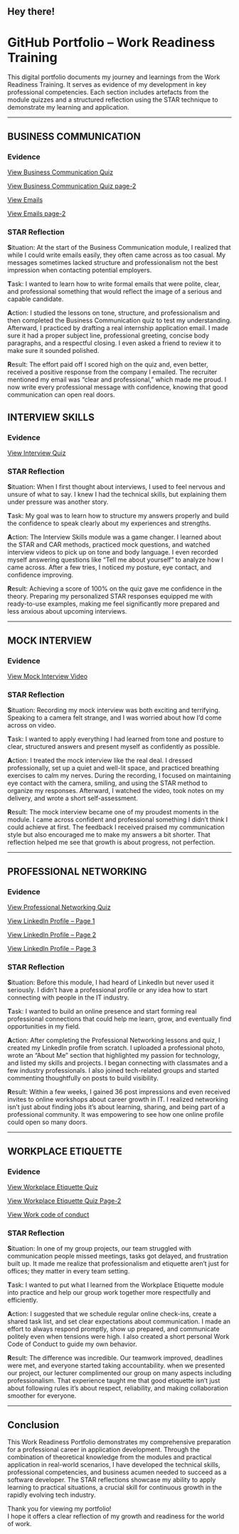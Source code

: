 ## Hey there!

# GitHub Portfolio – Work Readiness Training

This digital portfolio documents my journey and learnings from the Work Readiness Training. It serves as evidence of my development in key professional competencies. Each section includes artefacts from the module quizzes and a structured reflection using the STAR technique to demonstrate my learning and application.

---

## BUSINESS COMMUNICATION

### Evidence  
[View Business Communication Quiz](./artefacts/business.png)

[View Business Communication Quiz page-2](./artefacts/business2.png)

[View Emails](./artefacts/email.png)

[View Emails page-2](./artefacts/email2.png)


### STAR Reflection  
**S**ituation: At the start of the Business Communication module, I realized that while I could write emails easily, they often came across as too casual. My messages sometimes lacked structure and professionalism not the best impression when contacting potential employers.

**T**ask: I wanted to learn how to write formal emails that were polite, clear, and professional something that would reflect the image of a serious and capable candidate.

**A**ction: I studied the lessons on tone, structure, and professionalism and then completed the Business Communication quiz to test my understanding. Afterward, I practiced by drafting a real internship application email. I made sure it had a proper subject line, professional greeting, concise body paragraphs, and a respectful closing. I even asked a friend to review it to make sure it sounded polished.

**R**esult: The effort paid off I scored high on the quiz and, even better, received a positive response from the company I emailed. The recruiter mentioned my email was “clear and professional,” which made me proud. I now write every professional message with confidence, knowing that good communication can open real doors.


## INTERVIEW SKILLS

### Evidence  
[View Interview Quiz](./artefacts/interview.png)  


### STAR Reflection 
**S**ituation: When I first thought about interviews, I used to feel nervous and unsure of what to say. I knew I had the technical skills, but explaining them under pressure was another story.

**T**ask: My goal was to learn how to structure my answers properly and build the confidence to speak clearly about my experiences and strengths.

**A**ction: The Interview Skills module was a game changer. I learned about the STAR and CAR methods, practiced mock questions, and watched interview videos to pick up on tone and body language. I even recorded myself answering questions like “Tell me about yourself” to analyze how I came across. After a few tries, I noticed my posture, eye contact, and confidence improving.

**R**esult: Achieving a score of 100% on the quiz gave me confidence in the theory. Preparing my personalized STAR responses equipped me with ready-to-use examples, making me feel significantly more prepared and less anxious about upcoming interviews.

---

## MOCK INTERVIEW

### Evidence  
[View Mock Interview Video](./artefacts/mock-video.mp4) 


### STAR Reflection  
**S**ituation: Recording my mock interview was both exciting and terrifying. Speaking to a camera felt strange, and I was worried about how I’d come across on video.

**T**ask: I wanted to apply everything I had learned from tone and posture to clear, structured answers and present myself as confidently as possible.

**A**ction: I treated the mock interview like the real deal. I dressed professionally, set up a quiet and well-lit space, and practiced breathing exercises to calm my nerves. During the recording, I focused on maintaining eye contact with the camera, smiling, and using the STAR method to organize my responses. Afterward, I watched the video, took notes on my delivery, and wrote a short self-assessment.

**R**esult: The mock interview became one of my proudest moments in the module. I came across confident and professional something I didn’t think I could achieve at first. The feedback I received praised my communication style but also encouraged me to make my answers a bit shorter. That reflection helped me see that growth is about progress, not perfection.

---

## PROFESSIONAL NETWORKING

### Evidence  
[View Professional Networking Quiz](./artefacts/prof.png)  

[View LinkedIn Profile – Page 1](./artefacts/link.png)

[View  LinkedIn Profile – Page 2](./artefacts/link2.png)

[View  LinkedIn Profile – Page 3](./artefacts/link3.png)

### STAR Reflection  
**S**ituation: Before this module, I had heard of LinkedIn but never used it seriously. I didn’t have a professional profile or any idea how to start connecting with people in the IT industry.

**T**ask: I wanted to build an online presence and start forming real professional connections that could help me learn, grow, and eventually find opportunities in my field.

**A**ction: After completing the Professional Networking lessons and quiz, I created my LinkedIn profile from scratch. I uploaded a professional photo, wrote an “About Me” section that highlighted my passion for technology, and listed my skills and projects. I began connecting with classmates and a few industry professionals. I also joined tech-related groups and started commenting thoughtfully on posts to build visibility.

**R**esult: Within a few weeks, I gained 36 post impressions and even received invites to online workshops about career growth in IT. I realized networking isn’t just about finding jobs it’s about learning, sharing, and being part of a professional community. It was empowering to see how one online profile could open so many doors.

---

## WORKPLACE ETIQUETTE

### Evidence  
[View Workplace Etiquette Quiz](./artefacts/workplace.png)

[View Workplace Etiquette Quiz Page-2](./artefacts/workplace2.png)

[View Work code of conduct](./artefacts/conduct.png)
 

### STAR Reflection  
**S**ituation: In one of my group projects, our team struggled with communication people missed meetings, tasks got delayed, and frustration built up. It made me realize that professionalism and etiquette aren’t just for offices; they matter in every team setting.

**T**ask: I wanted to put what I learned from the Workplace Etiquette module into practice and help our group work together more respectfully and efficiently.

**A**ction: I suggested that we schedule regular online check-ins, create a shared task list, and set clear expectations about communication. I made an effort to always respond promptly, show up prepared, and communicate politely even when tensions were high. I also created a short personal Work Code of Conduct to guide my own behavior.

**R**esult: The difference was incredible. Our teamwork improved, deadlines were met, and everyone started taking accountability. when we presented our project, our lecturer complimented our group on many aspects including professionalism. That experience taught me that good etiquette isn’t just about following rules it’s about respect, reliability, and making collaboration smoother for everyone.

---

## Conclusion
This Work Readiness Portfolio demonstrates my comprehensive preparation for a professional career in application development. Through the combination of theoretical knowledge from the modules and practical application in real-world scenarios, I have developed the technical skills, professional competencies, and business acumen needed to succeed as a software developer. The STAR reflections showcase my ability to apply learning to practical situations, a crucial skill for continuous growth in the rapidly evolving tech industry.

Thank you for viewing my portfolio!  
I hope it offers a clear reflection of my growth and readiness for the world of work.
